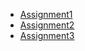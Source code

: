 - [Assignment1](docs/blogpost1.md)
- [Assignment2](docs/assignment2)
- [Assignment3](docs/Assignment3.md)

